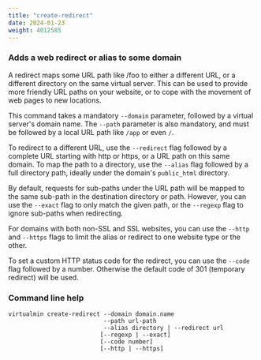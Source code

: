 ```yaml
---
title: "create-redirect"
date: 2024-01-23
weight: 4012585
---
```


### Adds a web redirect or alias to some domain

A redirect maps some URL path like /foo to either a different URL, or a different directory on the same virtual server. This can be used to provide more friendly URL paths on your website, or to cope with the movement of web pages to new locations.

This command takes a mandatory `--domain` parameter, followed by a virtual server's domain name. The `--path` parameter is also mandatory, and must be followed by a local URL path like `/app` or even `/`.

To redirect to a different URL, use the `--redirect` flag followed by a complete URL starting with http or https, or a URL path on this same domain. To map the path to a directory, use the `--alias` flag followed by a full directory path, ideally under the domain's `public_html` directory.

By default, requests for sub-paths under the URL path will be mapped to the same sub-path in the destination directory or path. However, you can use the `--exact` flag to only match the given path, or the `--regexp` flag to ignore sub-paths when redirecting.

For domains with both non-SSL and SSL websites, you can use the `--http` and `--https` flags to limit the alias or redirect to one website type or the other.

To set a custom HTTP status code for the redirect, you can use the `--code` flag followed by a number. Otherwise the default code of 301 (temporary redirect) will be used.

### Command line help

```text
virtualmin create-redirect --domain domain.name
                           --path url-path
                           --alias directory | --redirect url
                          [--regexp | --exact]
                          [--code number]
                          [--http | --https]
```
